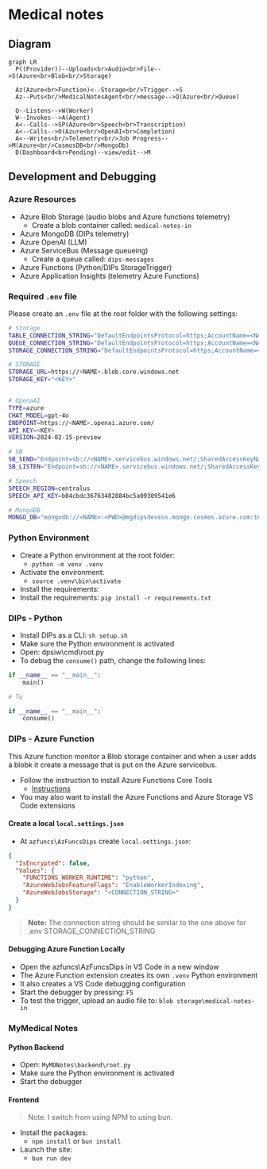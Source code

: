 # Medical notes

## Diagram

```mermaid
graph LR
  P((Provider))--Uploads<br>Audio<br>File-->S(Azure<br>Blob<br/>Storage)

  Az(Azure<br>Function)<--Storage<br/>Trigger-->S
  Az--Puts<br/>MedicalNotesAgent<br/>message-->Q(Azure<br/>Queue)
  
  Q--Listens-->W(Worker)
  W--Invokes-->A(Agent)
  A<--Calls-->SP(Azure<br>Speech<br>Transcription)
  A<--Calls-->O(Azure<br/>OpenAI<br>Completion)
  A<--Writes<br/>Telemetry<br/>Job Progress-->M(Azure<br/>CosmosDB<br/>MongoDb)
  D(Dashboard<br>Pending)--view/edit-->M

```

## Development and Debugging

### Azure Resources

- Azure Blob Storage (audio blobs and Azure functions telemetry)
  - Create a blob container called: `medical-notes-in`
- Azure MongoDB (DIPs telemetry)
- Azure OpenAI (LLM)
- Azure ServiceBus (Message queueing)
  - Create a queue called: `dips-messages`
- Azure Functions (Python/DIPs StorageTrigger)
- Azure Application Insights (telemetry Azure Functions)



### Required `.env` file

Please create an `.env` file at the root folder with the following settings:

```bash
# Storage
TABLE_CONNECTION_STRING="DefaultEndpointsProtocol=https;AccountName=<NAME>;AccountKey=<KEY>;EndpointSuffix=core.windows.net"
QUEUE_CONNECTION_STRING="DefaultEndpointsProtocol=https;AccountName=<NAME>;AccountKey=<KEY>;EndpointSuffix=core.windows.net"
STORAGE_CONNECTION_STRING="DefaultEndpointsProtocol=https;AccountName=<NAME>;AccountKey=<KEY>;EndpointSuffix=core.windows.net"

# STORAGE
STORAGE_URL=https://<NAME>.blob.core.windows.net
STORAGE_KEY="<KEY>"


# OpenaAI
TYPE=azure
CHAT_MODEL=gpt-4o
ENDPOINT=https://<NAME>.openai.azure.com/
API_KEY=<KEY>
VERSION=2024-02-15-preview

# SB
SB_SEND="Endpoint=sb://<NAME>.servicebus.windows.net/;SharedAccessKeyName=DIPS_SEND;SharedAccessKey=<KEY>;EntityPath=dips-messages"
SB_LISTEN="Endpoint=sb://<NAME>.servicebus.windows.net/;SharedAccessKeyName=DIPS_LISTEN;SharedAccessKey=<KEY>;EntityPath=dips-messages"

# Speech
SPEECH_REGION=centralus
SPEECH_API_KEY=b04cbdc36763482884bc5a09309541e6

# MongoDB
MONGO_DB="mongodb://<NAME>:<PWD>@mgdipsdevcus.mongo.cosmos.azure.com:10255/?ssl=true&retrywrites=false&replicaSet=globaldb&maxIdleTimeMS=120000&appName=@mgdipsdevcus@"
```
### Python Environment

- Create a Python environment at the root folder:
  - `python -m venv .venv`
- Activate the environment:
  - `source .venv\bin\activate`
- Install the requirements:
- Install the requirements: `pip install -r requirements.txt`

### DIPs - Python

- Install DIPs as a CLI: `sh setup.sh`
- Make sure the Python environment is activated
- Open: dpsiw\cmd\root.py
- To debug the `consume()` path, change the following lines:

```python
if __name__ == "__main__":
    main()

# To

if __name__ == "__main__":
    consume()
```

### DIPs - Azure Function

This Azure function monitor a Blob storage container and when a user adds a blobk it create a message that is put on the Azure servicebus.

- Follow the instruction to install Azure Functions Core Tools
  - [Instructions](https://learn.microsoft.com/en-us/azure/azure-functions/create-first-function-cli-python?tabs=linux%2Cbash%2Cazure-cli%2Cbrowser)
- You may also want to install the Azure Functions and Azure Storage VS Code extensions

#### Create a local `local.settings.json`

- At `azfuncs\AzFuncsDips` create `local.settings.json`:

```json
{
  "IsEncrypted": false,
  "Values": {
    "FUNCTIONS_WORKER_RUNTIME": "python",
    "AzureWebJobsFeatureFlags": "EnableWorkerIndexing",
    "AzureWebJobsStorage": "<CONNECTION_STRING>"
  }
}
```

> **Note:** The connection string should be similar to the one above for .env STORAGE_CONNECTION_STRING

#### Debugging Azure Function Locally

- Open the azfuncs\AzFuncsDips in VS Code in a new window
- The Azure Function extension creates its own `.venv` Python environment
- It also creates a VS Code debugging configuration
- Start the debugger by pressing: `F5`
- To test the trigger, upload an audio file to: `blob storage\medical-notes-in`

### MyMedical Notes

#### Python Backend

- Open: `MyMDNotes\backend\root.py`
- Make sure the Python environment is activated
- Start the debugger

#### Frontend

> Note: I switch from using NPM to using bun.

- Install the packages: 
  - `npm install` or `bun install`
- Launch the site: 
  - `bun run dev`
